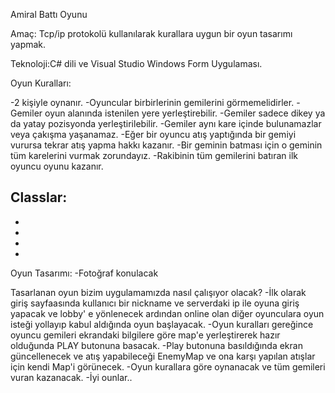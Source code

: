 Amiral Battı Oyunu

Amaç: Tcp/ip protokolü kullanılarak kurallara uygun bir oyun tasarımı 
yapmak.

Teknoloji:C# dili ve Visual Studio Windows Form Uygulaması.

Oyun Kuralları:


-2 kişiyle oynanır.
-Oyuncular birbirlerinin gemilerini görmemelidirler.
-Gemiler oyun alanında istenilen yere yerleştirebilir.
-Gemiler sadece dikey ya da yatay pozisyonda yerleştirilebilir.
-Gemiler aynı kare içinde bulunamazlar veya çakışma yaşanamaz.
-Eğer bir oyuncu atış yaptığında bir gemiyi vurursa tekrar atış yapma hakkı kazanır.
-Bir geminin batması için o geminin tüm karelerini vurmak zorundayız.
-Rakibinin tüm gemilerini batıran ilk oyuncu oyunu kazanır.

Classlar:
-
-
-
-
-

Oyun Tasarımı:
-Fotoğraf konulacak

Tasarlanan oyun bizim uygulamamızda nasıl çalışıyor olacak?
-İlk olarak giriş sayfaasında kullanıcı bir nickname ve serverdaki ip ile oyuna giriş yapacak ve lobby' e yönlenecek ardından online olan diğer oyunculara oyun isteği yollayıp kabul aldığında oyun başlayacak.
-Oyun kuralları gereğince oyuncu gemileri ekrandaki bilgilere göre  map'e yerleştirerek hazır olduğunda PLAY butonuna basacak.
-Play butonuna basıldığında ekran güncellenecek ve atış yapabileceği EnemyMap ve ona karşı yapılan atışlar için kendi Map'i görünecek.
-Oyun kurallara göre oynanacak ve tüm gemileri vuran kazanacak.
-İyi ounlar..


